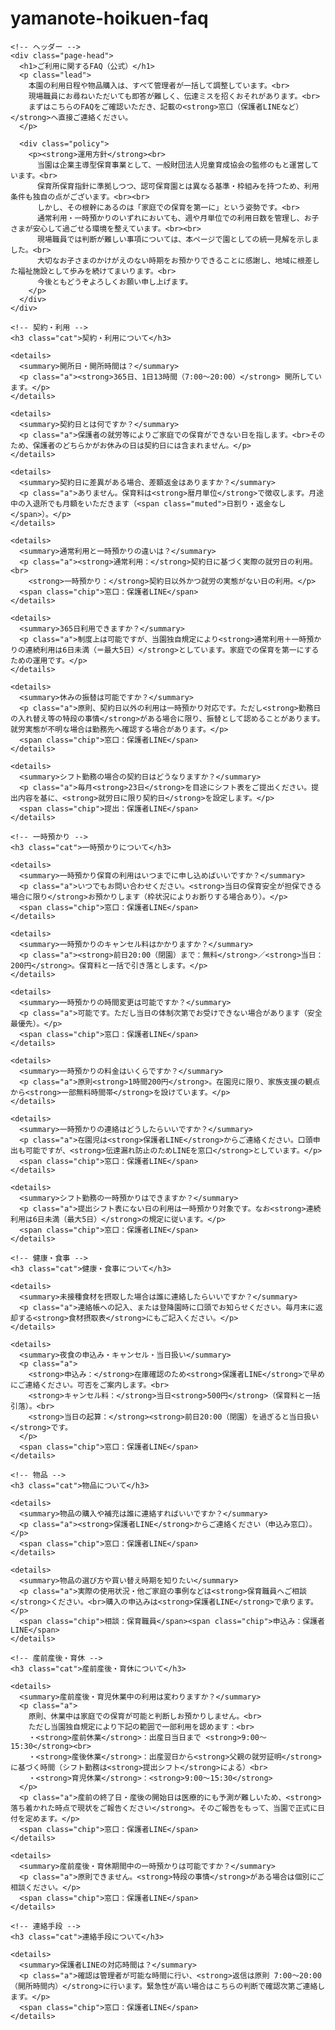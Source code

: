 # yamanote-hoikuen-faq
<!-- FAQ｜しもごおり山の手保育園：ご利用に関するFAQ（公式サブページ） -->
<section id="faq-usage" lang="ja">
  <div class="container">

    <!-- ヘッダー -->
    <div class="page-head">
      <h1>ご利用に関するFAQ（公式）</h1>
      <p class="lead">
        本園の利用日程や物品購入は、すべて管理者が一括して調整しています。<br>
        現場職員にお尋ねいただいても即答が難しく、伝達ミスを招くおそれがあります。<br>
        まずはこちらのFAQをご確認いただき、記載の<strong>窓口（保護者LINEなど）</strong>へ直接ご連絡ください。
      </p>

      <div class="policy">
        <p><strong>運用方針</strong><br>
          当園は企業主導型保育事業として、一般財団法人児童育成協会の監修のもと運営しています。<br>
          保育所保育指針に準拠しつつ、認可保育園とは異なる基準・枠組みを持つため、利用条件も独自の点がございます。<br><br>
          しかし、その根幹にあるのは「家庭での保育を第一に」という姿勢です。<br>
          通常利用・一時預かりのいずれにおいても、週や月単位での利用日数を管理し、お子さまが安心して過ごせる環境を整えています。<br><br>
          現場職員では判断が難しい事項については、本ページで園としての統一見解を示しました。<br>
          大切なお子さまのかけがえのない時期をお預かりできることに感謝し、地域に根差した福祉施設として歩みを続けてまいります。<br>
          今後ともどうぞよろしくお願い申し上げます。
        </p>
      </div>
    </div>

    <!-- 契約・利用 -->
    <h3 class="cat">契約・利用について</h3>

    <details>
      <summary>開所日・開所時間は？</summary>
      <p class="a"><strong>365日、1日13時間（7:00〜20:00）</strong> 開所しています。</p>
    </details>

    <details>
      <summary>契約日とは何ですか？</summary>
      <p class="a">保護者の就労等によりご家庭での保育ができない日を指します。<br>そのため、保護者のどちらかがお休みの日は契約日には含まれません。</p>
    </details>

    <details>
      <summary>契約日に差異がある場合、差額返金はありますか？</summary>
      <p class="a">ありません。保育料は<strong>暦月単位</strong>で徴収します。月途中の入退所でも月額をいただきます（<span class="muted">日割り・返金なし</span>）。</p>
    </details>

    <details>
      <summary>通常利用と一時預かりの違いは？</summary>
      <p class="a"><strong>通常利用：</strong>契約日に基づく実際の就労日の利用。<br>
        <strong>一時預かり：</strong>契約日以外かつ就労の実態がない日の利用。</p>
      <span class="chip">窓口：保護者LINE</span>
    </details>

    <details>
      <summary>365日利用できますか？</summary>
      <p class="a">制度上は可能ですが、当園独自規定により<strong>通常利用＋一時預かりの連続利用は6日未満（＝最大5日）</strong>としています。家庭での保育を第一にするための運用です。</p>
    </details>

    <details>
      <summary>休みの振替は可能ですか？</summary>
      <p class="a">原則、契約日以外の利用は一時預かり対応です。ただし<strong>勤務日の入れ替え等の特段の事情</strong>がある場合に限り、振替として認めることがあります。就労実態が不明な場合は勤務先へ確認する場合があります。</p>
      <span class="chip">窓口：保護者LINE</span>
    </details>

    <details>
      <summary>シフト勤務の場合の契約日はどうなりますか？</summary>
      <p class="a">毎月<strong>23日</strong>を目途にシフト表をご提出ください。提出内容を基に、<strong>就労日に限り契約日</strong>を設定します。</p>
      <span class="chip">提出：保護者LINE</span>
    </details>

    <!-- 一時預かり -->
    <h3 class="cat">一時預かりについて</h3>

    <details>
      <summary>一時預かり保育の利用はいつまでに申し込めばいいですか？</summary>
      <p class="a">いつでもお問い合わせください。<strong>当日の保育安全が担保できる場合に限り</strong>お預かりします（枠状況によりお断りする場合あり）。</p>
      <span class="chip">窓口：保護者LINE</span>
    </details>

    <details>
      <summary>一時預かりのキャンセル料はかかりますか？</summary>
      <p class="a"><strong>前日20:00（閉園）まで：無料</strong>／<strong>当日：200円</strong>。保育料と一括で引き落とします。</p>
    </details>

    <details>
      <summary>一時預かりの時間変更は可能ですか？</summary>
      <p class="a">可能です。ただし当日の体制次第でお受けできない場合があります（安全最優先）。</p>
      <span class="chip">窓口：保護者LINE</span>
    </details>

    <details>
      <summary>一時預かりの料金はいくらですか？</summary>
      <p class="a">原則<strong>1時間200円</strong>。在園児に限り、家族支援の観点から<strong>一部無料時間帯</strong>を設けています。</p>
    </details>

    <details>
      <summary>一時預かりの連絡はどうしたらいいですか？</summary>
      <p class="a">在園児は<strong>保護者LINE</strong>からご連絡ください。口頭申出も可能ですが、<strong>伝達漏れ防止のためLINEを窓口</strong>としています。</p>
      <span class="chip">窓口：保護者LINE</span>
    </details>

    <details>
      <summary>シフト勤務の一時預かりはできますか？</summary>
      <p class="a">提出シフト表にない日の利用は一時預かり対象です。なお<strong>連続利用は6日未満（最大5日）</strong>の規定に従います。</p>
      <span class="chip">窓口：保護者LINE</span>
    </details>

    <!-- 健康・食事 -->
    <h3 class="cat">健康・食事について</h3>

    <details>
      <summary>未接種食材を摂取した場合は誰に連絡したらいいですか？</summary>
      <p class="a">連絡帳への記入、または登降園時に口頭でお知らせください。毎月末に返却する<strong>食材摂取表</strong>にもご記入ください。</p>
    </details>

    <details>
      <summary>夜食の申込み・キャンセル・当日扱い</summary>
      <p class="a">
        <strong>申込み：</strong>在庫確認のため<strong>保護者LINE</strong>で早めにご連絡ください。可否をご案内します。<br>
        <strong>キャンセル料：</strong>当日<strong>500円</strong>（保育料と一括引落）。<br>
        <strong>当日の起算：</strong><strong>前日20:00（閉園）を過ぎると当日扱い</strong>です。
      </p>
      <span class="chip">窓口：保護者LINE</span>
    </details>

    <!-- 物品 -->
    <h3 class="cat">物品について</h3>

    <details>
      <summary>物品の購入や補充は誰に連絡すればいいですか？</summary>
      <p class="a"><strong>保護者LINE</strong>からご連絡ください（申込み窓口）。</p>
      <span class="chip">窓口：保護者LINE</span>
    </details>

    <details>
      <summary>物品の選び方や買い替え時期を知りたい</summary>
      <p class="a">実際の使用状況・他ご家庭の事例などは<strong>保育職員へご相談</strong>ください。<br>購入の申込みは<strong>保護者LINE</strong>で承ります。</p>
      <span class="chip">相談：保育職員</span><span class="chip">申込み：保護者LINE</span>
    </details>

    <!-- 産前産後・育休 -->
    <h3 class="cat">産前産後・育休について</h3>

    <details>
      <summary>産前産後・育児休業中の利用は変わりますか？</summary>
      <p class="a">
        原則、休業中は家庭での保育が可能と判断しお預かりしません。<br>
        ただし当園独自規定により下記の範囲で一部利用を認めます：<br>
        ・<strong>産前休業</strong>：出産日当日まで <strong>9:00〜15:30</strong><br>
        ・<strong>産後休業</strong>：出産翌日から<strong>父親の就労証明</strong>に基づく時間（シフト勤務は<strong>提出シフト</strong>による）<br>
        ・<strong>育児休業</strong>：<strong>9:00〜15:30</strong>
      </p>
      <p class="a">産前の終了日・産後の開始日は医療的にも予測が難しいため、<strong>落ち着かれた時点で現状をご報告ください</strong>。そのご報告をもって、当園で正式に日付を定めます。</p>
      <span class="chip">窓口：保護者LINE</span>
    </details>

    <details>
      <summary>産前産後・育休期間中の一時預かりは可能ですか？</summary>
      <p class="a">原則できません。<strong>特段の事情</strong>がある場合は個別にご相談ください。</p>
      <span class="chip">窓口：保護者LINE</span>
    </details>

    <!-- 連絡手段 -->
    <h3 class="cat">連絡手段について</h3>

    <details>
      <summary>保護者LINEの対応時間は？</summary>
      <p class="a">確認は管理者が可能な時間に行い、<strong>返信は原則 7:00〜20:00（開所時間内）</strong>に行います。緊急性が高い場合はこちらの判断で確認次第ご連絡します。</p>
      <span class="chip">窓口：保護者LINE</span>
    </details>

  </div>
</section>
